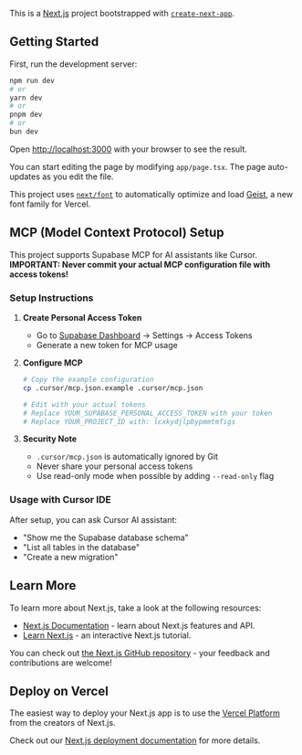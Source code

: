 This is a [Next.js](https://nextjs.org) project bootstrapped with [`create-next-app`](https://nextjs.org/docs/app/api-reference/cli/create-next-app).

## Getting Started

First, run the development server:

```bash
npm run dev
# or
yarn dev
# or
pnpm dev
# or
bun dev
```

Open [http://localhost:3000](http://localhost:3000) with your browser to see the result.

You can start editing the page by modifying `app/page.tsx`. The page auto-updates as you edit the file.

This project uses [`next/font`](https://nextjs.org/docs/app/building-your-application/optimizing/fonts) to automatically optimize and load [Geist](https://vercel.com/font), a new font family for Vercel.

## MCP (Model Context Protocol) Setup

This project supports Supabase MCP for AI assistants like Cursor. **IMPORTANT: Never commit your actual MCP configuration file with access tokens!**

### Setup Instructions

1. **Create Personal Access Token**

   - Go to [Supabase Dashboard](https://supabase.com/dashboard) → Settings → Access Tokens
   - Generate a new token for MCP usage

2. **Configure MCP**

   ```bash
   # Copy the example configuration
   cp .cursor/mcp.json.example .cursor/mcp.json

   # Edit with your actual tokens
   # Replace YOUR_SUPABASE_PERSONAL_ACCESS_TOKEN with your token
   # Replace YOUR_PROJECT_ID with: lcxkydjlpbypmmtmfigs
   ```

3. **Security Note**
   - `.cursor/mcp.json` is automatically ignored by Git
   - Never share your personal access tokens
   - Use read-only mode when possible by adding `--read-only` flag

### Usage with Cursor IDE

After setup, you can ask Cursor AI assistant:

- "Show me the Supabase database schema"
- "List all tables in the database"
- "Create a new migration"

## Learn More

To learn more about Next.js, take a look at the following resources:

- [Next.js Documentation](https://nextjs.org/docs) - learn about Next.js features and API.
- [Learn Next.js](https://nextjs.org/learn) - an interactive Next.js tutorial.

You can check out [the Next.js GitHub repository](https://github.com/vercel/next.js) - your feedback and contributions are welcome!

## Deploy on Vercel

The easiest way to deploy your Next.js app is to use the [Vercel Platform](https://vercel.com/new?utm_medium=default-template&filter=next.js&utm_source=create-next-app&utm_campaign=create-next-app-readme) from the creators of Next.js.

Check out our [Next.js deployment documentation](https://nextjs.org/docs/app/building-your-application/deploying) for more details.
